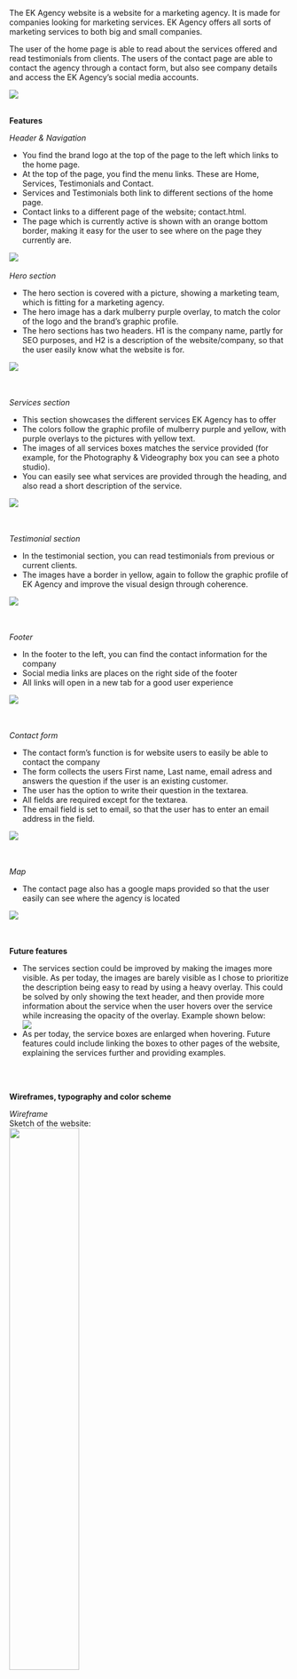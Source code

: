 The EK Agency website is a website for a marketing agency. It is made for companies looking for marketing services. EK Agency offers all sorts of marketing services to both big and small companies. 

The user of the home page is able to read about the services offered and read testimonials from clients. The users of the contact page are able to contact the agency through a contact form, but also see company details and access the EK Agency’s social media accounts. 

<img src="docs/readme_1.png">
<br><br>

**Features**

<em>Header & Navigation</em>

<ul>
<li>You find the brand logo at the top of the page to the left which links to the home page.</li>
<li>At the top of the page, you find the menu links. These are Home, Services, Testimonials and Contact.</li>
<li>Services and Testimonials both link to different sections of the home page.</li>
<li>Contact links to a different page of the website; contact.html.</li>
<li>The page which is currently active is shown with an orange bottom border, making it easy for the user to see where on the page they currently are.</li>
</ul>

<img src="docs/readme_2.png">
<br><br>
<em>Hero section</em>
<ul>
<li>The hero section is covered with a picture, showing a marketing team, which is fitting for a marketing agency. </li>
<li>The hero image has a dark mulberry purple overlay, to match the color of the logo and the brand’s graphic profile. </li>
<li>The hero sections has two headers. H1 is the company name, partly for SEO purposes, and H2 is a description of the website/company, so that the user easily know what the website is for.</li>
</ul><img src="docs/readme_3.png">

<br><br>
<em>Services section</em>
<ul>
<li>This section showcases the different services EK Agency has to offer</li>
<li>The colors follow the graphic profile of mulberry purple and yellow, with purple overlays to the pictures with yellow text.
<li>The images of all services boxes matches the service provided (for example, for the Photography & Videography box you can see a photo studio). 
<li>You can easily see what services are provided through the heading, and also read a short description of the service.
</ul>
<img src="docs/readme_4.png">

<br><br>
<em>Testimonial section</em>
<ul>
<li>In the testimonial section, you can read testimonials from previous or current clients.</li>
<li>The images have a border in yellow, again to follow the graphic profile of EK Agency and improve the visual design through coherence. </li>
</ul>
<img src="docs/readme_5.png">

<br><br>
<em>Footer</em>
<ul>
<li>In the footer to the left, you can find the contact information for the company</li>
<li>Social media links are places on the right side of the footer</li>
<li>All links will open in a new tab for a good user experience</li>
</ul>
<img src="docs/readme_6.png">

<br><br>
<em>Contact form</em>
<ul>
<li>The contact form’s function is for website users to easily be able to contact the company</li>
<li>The form collects the users First name, Last name, email adress and answers the question if the user is an existing customer. </li>
<li>The user has the option to write their question in the textarea. </li>
<li>All fields are required except for the textarea. </li>
<li>The email field is set to email, so that the user has to enter an email address in the field.</li>
</ul>
<img src="docs/readme_7.png">

<br><br>
<em>Map</em>
<ul>
<li>The contact page also has a google maps provided so that the user easily can see where the agency is located</li>
</ul>
<img src="docs/readme_8.png">

<br><br>
**Future features**
<ul>
<li>The services section could be improved by making the images more visible. As per today, the images are barely visible as I chose to prioritize the description being easy to read by using a heavy overlay. This could be solved by only showing the text header, and then provide more information about the service when the user hovers over the service while increasing the opacity of the overlay. Example shown below:</li>
<img src="docs/readme_10.png">
<li>As per today, the service boxes are enlarged when hovering. Future features could include linking the boxes to other pages of the website, explaining the services further and providing examples.</li>
</ul>
<br><br>

**Wireframes, typography and color scheme**

*Wireframe*
<br>
Sketch of the website:
<br>
<img src="docs/artboard_1.png" width="50%">
<img src="docs/artboard_2.png" width="50%">
<br><br>
<em>Typography & color scheme</em>
<br>
<img src="docs/artboard_3.png" width="50%">
<br>
<ul>
<li>Playfair Display are used for headers</li>
<li>Montserrat are used for paragraphs and links</li>
<li>Colors chosen are #e2c484 (yellow), #5f2e41 (purple), #f3f5f5 (light gray), #302f2e (dark gray)</li>
</ul>
<br><br>

**Technology**
<ul>
<li>HTML - I have used HTML to write the code</li>
<li>CSS - I have used CSS to style and design the page</li>
<li>Font awesome - I have used Font Awesome for icons in the footer</li>
<li>Google Fonts - I have used Google Fonts to access the two fonts used on the webpage</li>
<li>GitHub - I have hosted the platform through GitHub</li>
<li>GitPod - I have used GitPod to write the code</li>
</ul>
<br><br>

**Testing**
<ul>
<li>I made sure all sections of the website are easy to understand and read.</li>
<li>I confirmed that the form works - the input fields which are required works and won't let you submit if not filled out, the email field only accepts an email address and the submit button works.</li>
<li>I have checked to make sure the website is responsive and works on desktops, tablets and mobile devices.</li>
<li>I confirmed the website works in different browsers (Chrome, Firefox and Safari)</li>
</ul>
<br><br>

**Bugs**
<ul>
<li>I did not come across any bugs while working on the website.</li>
</ul>
<br><br>

**Validator testing**
<ul>
<li>HTML - The website passed without warnings or errors when checked through the W3C validator.</li><a href="https://validator.w3.org/nu/?doc=https%3A%2F%2Femmavkarlsson.github.io%2Fportfolio-project1%2Findex.html">Results home page.</a><a href="https://validator.w3.org/nu/?doc=https%3A%2F%2Femmavkarlsson.github.io%2Fportfolio-project1%2Fcontact.html"> Results contact page.</a> <a href="https://validator.w3.org/nu/?doc=https%3A%2F%2Femmavkarlsson.github.io%2Fportfolio-project1%2Fconfirmation.html"> Results confirmation page.</a>
<li>CSS - The website passed without warnings or errors when checked through the Jigsaw validator.</li><a href="https://jigsaw.w3.org/css-validator/validator?uri=https%3A%2F%2Femmavkarlsson.github.io%2Fportfolio-project1%2Findex.html&profile=css3svg&usermedium=all&warning=1&vextwarning=&lang=sv">Results.</a>
<li>Accessibility - the website scored high in all areas when tested through the Lighthouse function in devtools.</li>
</ul>
<img src="docs/readme_9.png" width="50%">
<br><br>

**Deployment**
<ul>
<li>The site was deployed to GitHub pages through the following steps:
<li>1. Open the repository and go to Settings.</li>
<li>2. In the menu to the left, press Pages.</li>
<li>3. Under Branch, select Main.</li>
<li>4. The link to the website is then provided at the top of the page.</li>
</li>
</ul>
<br><br>

**Credits**

*Content*<br>
Social media links were taken from the Love Running project

*Media* <br>
All images on the website are taken from Pexels. <br>
Hero image <a href="https://www.pexels.com/sv-se/foto/marknadsforing-manniskor-kontor-arbetssatt-7688336/">link</a>
<br>Services - digital marketing <a href="https://www.pexels.com/sv-se/foto/bord-dator-dekoration-enhet-6483582/">link</a>
<br>Services - photography & videography<a href="https://www.pexels.com/sv-se/foto/lampor-kamera-arbetssatt-fotografi-134469/">link</a>
<br>Services - digital analysis<a href="https://www.pexels.com/sv-se/foto/marknadsforing-hand-smartphone-internet-7567441/ ">link</a>
<br>Testimonial picture 1<a href="https://www.pexels.com/sv-se/foto/man-kostym-manniskor-kvinna-1367269/">link</a>
<br>Testimonial picture 2<a href="https://www.pexels.com/sv-se/foto/kvinna-kontor-foretag-rum-2381069/">link</a>
<br>Testimonial picture 3<a href="https://www.pexels.com/sv-se/foto/man-kontor-leende-professionell-8204402/ ">link</a>



